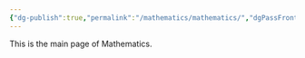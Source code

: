 ```yaml
---
{"dg-publish":true,"permalink":"/mathematics/mathematics/","dgPassFrontmatter":true}
---
```


This is the main page of Mathematics.